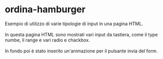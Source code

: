 # ordina-hamburger
Esempio di utilizzo di varie tipologie di input in una pagina HTML.<br>
<br>
In questa pagina HTML sono mostrati vari input da tastiera, come il type numbe, il range e vari radio e chackbox.<br>
<br>
In fondo poi è stato inserito un'animazione per il pulsante invia del form.
